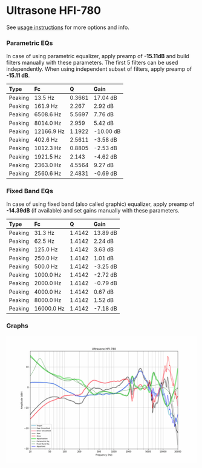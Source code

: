 # Ultrasone HFI-780
See [usage instructions](https://github.com/jaakkopasanen/AutoEq#usage) for more options and info.

### Parametric EQs
In case of using parametric equalizer, apply preamp of **-15.11dB** and build filters manually
with these parameters. The first 5 filters can be used independently.
When using independent subset of filters, apply preamp of **-15.11 dB**.

| Type    | Fc         |      Q | Gain      |
|:--------|:-----------|:-------|:----------|
| Peaking | 13.5 Hz    | 0.3661 | 17.04 dB  |
| Peaking | 161.9 Hz   | 2.267  | 2.92 dB   |
| Peaking | 6508.6 Hz  | 5.5697 | 7.76 dB   |
| Peaking | 8014.0 Hz  | 2.959  | 5.42 dB   |
| Peaking | 12166.9 Hz | 1.1922 | -10.00 dB |
| Peaking | 402.6 Hz   | 2.5611 | -3.58 dB  |
| Peaking | 1012.3 Hz  | 0.8805 | -2.53 dB  |
| Peaking | 1921.5 Hz  | 2.143  | -4.62 dB  |
| Peaking | 2363.0 Hz  | 4.5564 | 9.27 dB   |
| Peaking | 2560.6 Hz  | 2.4831 | -0.69 dB  |

### Fixed Band EQs
In case of using fixed band (also called graphic) equalizer, apply preamp of **-14.39dB**
(if available) and set gains manually with these parameters.

| Type    | Fc         |      Q | Gain     |
|:--------|:-----------|:-------|:---------|
| Peaking | 31.3 Hz    | 1.4142 | 13.89 dB |
| Peaking | 62.5 Hz    | 1.4142 | 2.24 dB  |
| Peaking | 125.0 Hz   | 1.4142 | 3.63 dB  |
| Peaking | 250.0 Hz   | 1.4142 | 1.01 dB  |
| Peaking | 500.0 Hz   | 1.4142 | -3.25 dB |
| Peaking | 1000.0 Hz  | 1.4142 | -2.72 dB |
| Peaking | 2000.0 Hz  | 1.4142 | -0.79 dB |
| Peaking | 4000.0 Hz  | 1.4142 | 0.67 dB  |
| Peaking | 8000.0 Hz  | 1.4142 | 1.52 dB  |
| Peaking | 16000.0 Hz | 1.4142 | -7.18 dB |

### Graphs
![](./Ultrasone%20HFI-780.png)
